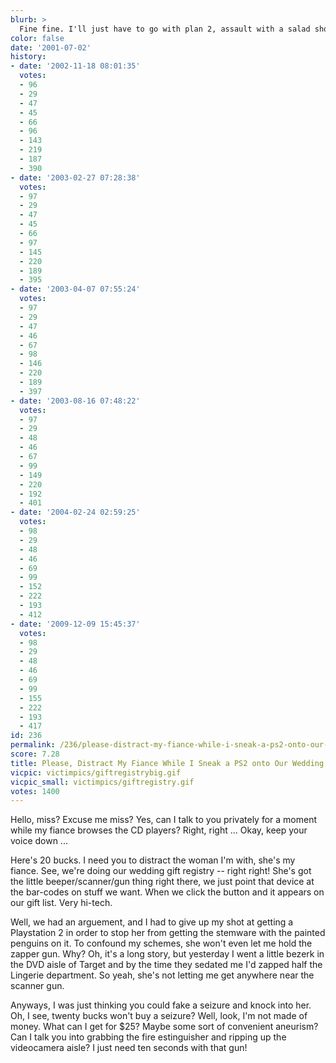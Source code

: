 ```yaml
---
blurb: >
  Fine fine. I'll just have to go with plan 2, assault with a salad shooter...
color: false
date: '2001-07-02'
history:
- date: '2002-11-18 08:01:35'
  votes:
  - 96
  - 29
  - 47
  - 45
  - 66
  - 96
  - 143
  - 219
  - 187
  - 390
- date: '2003-02-27 07:28:38'
  votes:
  - 97
  - 29
  - 47
  - 45
  - 66
  - 97
  - 145
  - 220
  - 189
  - 395
- date: '2003-04-07 07:55:24'
  votes:
  - 97
  - 29
  - 47
  - 46
  - 67
  - 98
  - 146
  - 220
  - 189
  - 397
- date: '2003-08-16 07:48:22'
  votes:
  - 97
  - 29
  - 48
  - 46
  - 67
  - 99
  - 149
  - 220
  - 192
  - 401
- date: '2004-02-24 02:59:25'
  votes:
  - 98
  - 29
  - 48
  - 46
  - 69
  - 99
  - 152
  - 222
  - 193
  - 412
- date: '2009-12-09 15:45:37'
  votes:
  - 98
  - 29
  - 48
  - 46
  - 69
  - 99
  - 155
  - 222
  - 193
  - 417
id: 236
permalink: /236/please-distract-my-fiance-while-i-sneak-a-ps2-onto-our-wedding-gift-registry/
score: 7.28
title: Please, Distract My Fiance While I Sneak a PS2 onto Our Wedding Gift Registry
vicpic: victimpics/giftregistrybig.gif
vicpic_small: victimpics/giftregistry.gif
votes: 1400
---
```


Hello, miss? Excuse me miss? Yes, can I talk to you privately for a
moment while my fiance browses the CD players? Right, right ... Okay,
keep your voice down ...

Here's 20 bucks. I need you to distract the woman I'm with, she's my
fiance. See, we're doing our wedding gift registry -- right right! She's
got the little beeper/scanner/gun thing right there, we just point that
device at the bar-codes on stuff we want. When we click the button and
it appears on our gift list. Very hi-tech.

Well, we had an arguement, and I had to give up my shot at getting a
Playstation 2 in order to stop her from getting the stemware with the
painted penguins on it. To confound my schemes, she won't even let me
hold the zapper gun. Why? Oh, it's a long story, but yesterday I went a
little bezerk in the DVD aisle of Target and by the time they sedated me
I'd zapped half the Lingerie department. So yeah, she's not letting me
get anywhere near the scanner gun.

Anyways, I was just thinking you could fake a seizure and knock into
her. Oh, I see, twenty bucks won't buy a seizure? Well, look, I'm not
made of money. What can I get for $25? Maybe some sort of convenient
aneurism? Can I talk you into grabbing the fire estinguisher and ripping
up the videocamera aisle? I just need ten seconds with that gun!